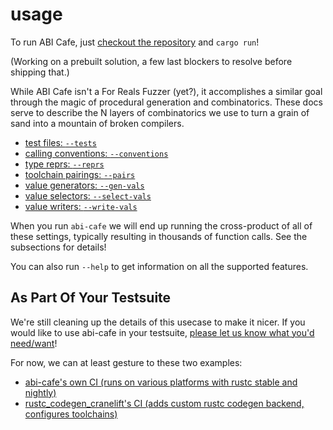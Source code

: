 # usage

To run ABI Cafe, just [checkout the repository](https://github.com/Gankra/abi-cafe) and `cargo run`!

(Working on a prebuilt solution, a few last blockers to resolve before shipping that.)

While ABI Cafe isn't a For Reals Fuzzer (yet?), it accomplishes a similar goal through the magic of procedural generation and combinatorics. These docs serve to describe the N layers of combinatorics we use to turn a grain of sand into a mountain of broken compilers.

- [test files: `--tests`](./combos/tests.md)
- [calling conventions: `--conventions`](./combos/conventions.md)
- [type reprs: `--reprs`](./combos/reprs.md)
- [toolchain pairings: `--pairs`](./combos/toolchains.md)
- [value generators: `--gen-vals`](./combos/values.md)
- [value selectors: `--select-vals`](./combos/selectors.md)
- [value writers: `--write-vals`](./combos/writers.md)

When you run `abi-cafe` we will end up running the cross-product of all of these settings, typically resulting in thousands of function calls. See the subsections for details!

You can also run `--help` to get information on all the supported features.


## As Part Of Your Testsuite

We're still cleaning up the details of this usecase to make it nicer. If you would like to use abi-cafe in your testsuite, [please let us know what you'd need/want](https://github.com/Gankra/abi-cafe/issues/60)!

For now, we can at least gesture to these two examples:

* [abi-cafe's own CI (runs on various platforms with rustc stable and nightly)](https://github.com/Gankra/abi-cafe/blob/main/.github/workflows/cafe.yml)
* [rustc_codegen_cranelift's CI (adds custom rustc codegen backend, configures toolchains)](https://github.com/rust-lang/rustc_codegen_cranelift/blob/master/.github/workflows/abi-cafe.yml)

